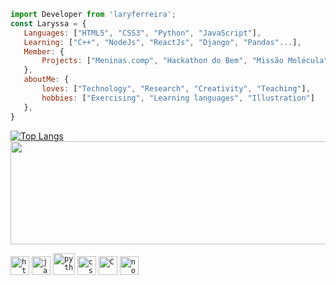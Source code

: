                    
<!-- Javascript (descrição pessoal) -->
 ```js
import Developer from 'laryferreira';
const Laryssa = {
    Languages: ["HTML5", "CSS3", "Python", "JavaScript"],
    Learning: ["C++", "NodeJs", "ReactJs", "Django", "Pandas"...],
    Member: {
        Projects: ["Meninas.comp", "Hackathon do Bem", "Missão Molécula","Competitive programming"]        
    },
    aboutMe: {
        loves: ["Technology", "Research", "Creativity", "Teaching"],
        hobbies: ["Exercising", "Learning languages", "Illustration"]
    },
}

```
  <!-- Ranking de Linguagens -->
   [![Top Langs](https://github-readme-stats.vercel.app/api/top-langs/?username=laryferreira&layout=compact&langs_count=15&theme=dracula)](https://github.com/laryferreira/github-readme-stats)
   <img src="https://media.giphy.com/media/lpBYaKRaWM7jXAAWuZ/giphy-downsized.gif" height=165 width=530>
   
<code><img title="HTML 5" alt="html5" width="30px" src="https://cdn.jsdelivr.net/gh/devicons/devicon/icons/html5/html5-original.svg" /></code>
<code><img title="JavaScript" alt="javascript" width="30px" src="https://cdn.jsdelivr.net/gh/devicons/devicon/icons/javascript/javascript-original.svg" /></code>
<code><img title="Python" alt="python" width="35px" src="https://cdn.jsdelivr.net/gh/devicons/devicon/icons/python/python-original.svg" /></code>
<code><img title="CSS 3" alt="css 3" width="30px" src="https://cdn.jsdelivr.net/gh/devicons/devicon/icons/css3/css3-original.svg" /></code>
<code><img title="C" alt="C" width="30px" src="https://cdn.jsdelivr.net/gh/devicons/devicon/icons/c/c-original.svg" /></code>
<code><img title="NodeJS" alt="node js" width="30px" src="https://cdn.jsdelivr.net/gh/devicons/devicon/icons/nodejs/nodejs-original.svg" /></code>

